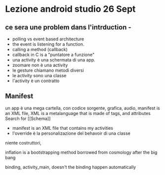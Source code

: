 # Lezione android studio 26 Sept 

## ce sera une problem dans l'intrduction -

- polling vs event based architecture 
- the event is listening for a function. 
- calling a method (callback)
- callback in C is a "puntatore a funzione"
- una activity è una schermata di una app. 
- zoomare non è una activity 
- le gesture chiamano metodi diversi 
- le activity sono una classe
- l'activity è un contratto 

## Manifest 
un app è una mega cartella, con codice sorgente, grafica, audio, 
manifest is an XML file, 
XML is a metalanguage that is made of tags, and attributes 
Search for  [[Schema]]
- manifest is an XML file that contains my activities 
- l'override è la personalizazione del behavoir di una classe 

niente costruttori, 

inflation is a bootstrapping method borrowed from cosmology after the big bang 

binding, activity_main, doesn't the binding happen automatically 

